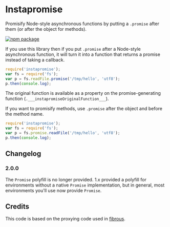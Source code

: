 # Instapromise
Promisify Node-style asynchronous functions by putting a `.promise` after them (or after the object for methods).

[![npm package](https://nodei.co/npm/instapromise.png?downloads=true&downloadRank=true&stars=true)](https://nodei.co/npm/instapromise/)

If you use this library then if you put `.promise` after a Node-style
asynchronous function, it will turn it into a function that returns a promise
instead of taking a callback.

```js
require('instapromise');
var fs = require('fs');
var p = fs.readFile.promise('/tmp/hello', 'utf8');
p.then(console.log);
```

The original function is available as a property on the promise-generating
function (`.___instapromiseOriginalFunction___`).

If you want to promisify methods, use `.promise` after the object and before
the method name.

```js
require('instapromise');
var fs = require('fs');
var p = fs.promise.readFile('/tmp/hello', 'utf8');
p.then(console.log);
```

## Changelog

### 2.0.0
The `Promise` polyfill is no longer provided. 1.x provided a polyfill for
environments without a native `Promise` implementation, but in general, most
environments you'll use now provide `Promise`.

## Credits

This code is based on the proxying code used in [fibrous](https://github.com/goodeggs/fibrous/blob/master/src/fibrous.coffee).
